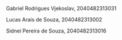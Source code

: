 Gabriel Rodrigues Vjekoslav, 2040482313031

Lucas Arais de Souza, 2040482313002 

Sidnei Pereira de Souza, 2040482313016